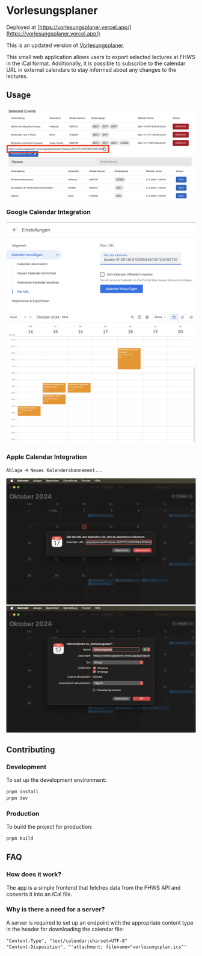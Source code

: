 # Vorlesungsplaner

Deployed at [https://vorlesungsplaner.vercel.app/](https://vorlesungsplaner.vercel.app/)

This is an updated version of [Vorlesungsplaner](https://github.com/Sebb767/Vorlesungsplaner).

This small web application allows users to export selected lectures at FHWS in the iCal format. Additionally, it is possible to subscribe to the calendar URL in external calendars to stay informed about any changes to the lectures.

## Usage

![Vorlesungsplaner Setup](docs/planner_setup.png)

### Google Calendar Integration

![Google Calendar Setup](docs/gcal_setup.png)
![Google Calendar View of Events](docs/gcal_events.png)

### Apple Calendar Integration

`Ablage` -> `Neues Kalenderabonnement...`

![Apple Calendar Setup 1](docs/apple_cal_setup_1.png)
![GApple Calendar Setup 2](docs/apple_cal_setup_2.png)

## Contributing

### Development

To set up the development environment:

```bash
pnpm install
pnpm dev
```

### Production

To build the project for production:

```bash
pnpm build
```

## FAQ

### How does it work?

The app is a simple frontend that fetches data from the FHWS API and converts it into an iCal file.

### Why is there a need for a server?

A server is required to set up an endpoint with the appropriate content type in the header for downloading the calendar file:

```
"Content-Type", "text/calendar;charset=UTF-8"
"Content-Disposition", "'attachment; filename="vorlesungsplan.ics"'
```

